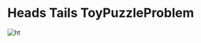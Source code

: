 # Heads Tails ToyPuzzleProblem
![ht](https://user-images.githubusercontent.com/80039790/153573905-e34c4b2a-b2c1-49cf-9d38-415e1d27c243.png)

